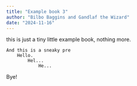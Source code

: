 ```yaml
---
title: "Example book 3"
author: "Bilbo Baggins and Gandlaf the Wizard"
date: "2024-11-16"
---
```


this is just a tiny little example book, nothing more.

```
And this is a sneaky pre
    Hello.
        Hel...
            He...
```

Bye!